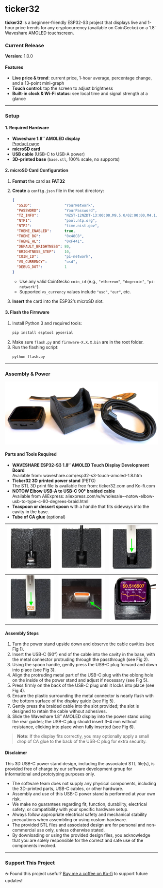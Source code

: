 # ticker32

**ticker32** is a beginner-friendly ESP32-S3 project that displays live and 1-hour price trends for any cryptocurrency (available on CoinGecko) on a 1.8″ Waveshare AMOLED touchscreen.

### Current Release  
**Version:** 1.0.0

#### Features
- **Live price & trend**: current price, 1-hour average, percentage change, and a 13-point mini-graph  
- **Touch control**: tap the screen to adjust brightness  
- **Built-in clock & Wi-Fi status**: see local time and signal strength at a glance  

---

### Setup

#### 1. Required Hardware
- **Waveshare 1.8″ AMOLED display**  
  [Product page](https://www.waveshare.com/esp32-s3-touch-amoled-1.8.htm)  
- **microSD card**  
- **USB cable** (USB-C to USB-A power)  
- **3D-printed base** (`base.stl`, 100% scale, no supports)

#### 2. microSD Card Configuration
1. **Format** the card as **FAT32**  
2. **Create** a `config.json` file in the root directory:  
   ```json
   {
     "SSID":               "YourNetwork",
     "PASSWORD":           "YourPassword",
     "TZ_INFO":            "NZST-12NZDT-13:00:00,M9.5.0/02:00:00,M4.1.0/03:00:00",
     "NTP1":               "pool.ntp.org",
     "NTP2":               "time.nist.gov",
     "THEME_ENABLED":      true,
     "THEME_BG":           "0x48C8",
     "THEME_HL":           "0xF441",
     "DEFAULT_BRIGHTNESS": 80,
     "BRIGHTNESS_STEP":    10,
     "COIN_ID":            "pi-network",
     "VS_CURRENCY":        "usd",
     "DEBUG_DOT":          1
   }
   ```
   - Use any valid CoinGecko `coin_id` (e.g., `"ethereum"`, `"dogecoin"`, `"pi-network"`).  
   - Supported `vs_currency` values include `"usd"`, `"eur"`, etc.

3. **Insert** the card into the ESP32’s microSD slot.

#### 3. Flash the Firmware
1. Install Python 3 and required tools:  
   ```bash
   pip install esptool pyserial
   ```
2. Make sure `flash.py` and `firmware-X.X.X.bin` are in the root folder.  
3. Run the flashing script:  
   ```bash
   python flash.py
   ```

---

### Assembly & Power

![Parts and Tools Required](https://github.com/vumaq/ticker32/blob/2f52a1c628bf5823aa7d4f3847caa8ab03c659d2/docs/images/parts.jpeg)

#### Parts and Tools Required
- **WAVESHARE ESP32-S3 1.8″ AMOLED Touch Display Development Board**  
  Available from: waveshare.com/esp32-s3-touch-amoled-1.8.htm
- **Ticker32 3D printed power stand** (PETG)  
  The STL 3D print file is available free from: ticker32.com and Ko-fi.com
- **NOTOW Elbow USB-A to USB-C 90° braided cable**  
  Available from AliExpress: aliexpress.com/w/wholesale--notow-elbow-usb-to-type-c-90-degrees-braid.html
- **Teaspoon or dessert spoon** with a handle that fits sideways into the cavity in the base.
- **Tube of CA glue** (optional)

| ![Fig 1](https://github.com/vumaq/ticker32/blob/2f52a1c628bf5823aa7d4f3847caa8ab03c659d2/docs/images/fig1.jpeg) | ![Fig 2](https://github.com/vumaq/ticker32/blob/2f52a1c628bf5823aa7d4f3847caa8ab03c659d2/docs/images/fig2.jpeg) | ![Fig 3](https://github.com/vumaq/ticker32/blob/2f52a1c628bf5823aa7d4f3847caa8ab03c659d2/docs/images/fig3.jpeg) |
|-------------------------------|-------------------------------|-------------------------------|
| ![Fig 4](https://github.com/vumaq/ticker32/blob/2f52a1c628bf5823aa7d4f3847caa8ab03c659d2/docs/images/fig4.jpeg) | ![Fig 5](https://github.com/vumaq/ticker32/blob/2f52a1c628bf5823aa7d4f3847caa8ab03c659d2/docs/images/fig5.jpeg) | ![Fig 6](https://github.com/vumaq/ticker32/blob/2f52a1c628bf5823aa7d4f3847caa8ab03c659d2/docs/images/fig6.jpeg) |


#### Assembly Steps
1. Turn the power stand upside down and observe the cable cavities (see Fig 1).  
2. Insert the USB-C (90°) end of the cable into the cavity in the base, with the metal connector protruding through the passthrough (see Fig 2).  
3. Using the spoon handle, gently press the USB-C plug forward and down into place (see Fig 3).  
4. Align the protruding metal part of the USB-C plug with the oblong hole on the inside of the power stand and adjust if necessary (see Fig 5).  
5. Press firmly on the back of the USB-C plug until it locks into place (see Fig 4).  
6. Ensure the plastic surrounding the metal connector is nearly flush with the bottom surface of the display guide (see Fig 5).  
7. Gently press the braided cable into the slot provided; the slot is designed to retain the cable without adhesives.  
8. Slide the Waveshare 1.8″ AMOLED display into the power stand using the rear guides; the USB-C plug should insert 3–4 mm without resistance, clicking into place when fully inserted (see Fig 6).

> **Note:** If the display fits correctly, you may optionally apply a small drop of CA glue to the back of the USB-C plug for extra security.

#### Disclaimer
This 3D USB-C power stand design, including the associated STL file(s), is provided free of charge by our software development group for informational and prototyping purposes only.

- The software team does not supply any physical components, including the 3D-printed parts, USB-C cables, or other hardware.  
- Assembly and use of this USB-C power stand is performed at your own risk.  
- We make no guarantees regarding fit, function, durability, electrical safety, or compatibility with your specific hardware setup.  
- Always follow appropriate electrical safety and mechanical stability precautions when assembling or using custom hardware.  
- The provided STL files and associated design are for personal and non-commercial use only, unless otherwise stated.  
- By downloading or using the provided design files, you acknowledge that you are solely responsible for the correct and safe use of the components involved.

---

### Support This Project

☕ Found this project useful? [Buy me a coffee on Ko-fi](https://ko-fi.com/vumaq) to support future updates!
